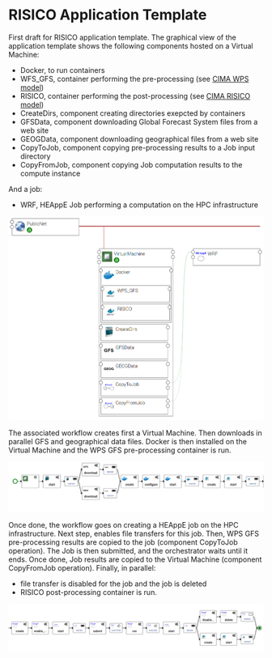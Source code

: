 # RISICO Application Template

First draft for RISICO application template.
The graphical view of the application template shows the following components hosted
on a Virtual Machine:

* Docker, to run containers
* WFS_GFS, container performing the pre-processing (see [CIMA WPS model](https://github.com/cima-lexis/wps.docker))
* RISICO, container performing the post-processing (see [CIMA RISICO model](https://github.com/cima-lexis/risico-docker))
* CreateDirs, component creating directories exepcted by containers
* GFSData, component downloading Global Forecast System files from a web site
* GEOGData, component downloading geographical files from a web site
* CopyToJob, component copying pre-processing results to a Job input directory
* CopyFromJob, component copying Job computation results to the compute instance

And a job:

* WRF, HEAppE Job performing a computation on the HPC infrastructure    

![App template](images/risico_app.png)

The associated workflow creates first a Virtual Machine.
Then downloads in parallel GFS and geographical data files.
Docker is then installed on the Virtual Machine and the WPS GFS pre-processing container is run.

![Workflow ](images/risico_preprocessing.png)

Once done, the workflow goes on creating a HEAppE job on the HPC infrastructure.
Next step, enables file transfers for this job.
Then, WPS GFS pre-processing results are copied to the job (component CopyToJob operation).
The Job is then submitted, and the orchestrator waits until it ends.
Once done, Job results are copied to the Virtual Machine (component CopyFromJob operation).
Finally, in parallel:
* file transfer is disabled for the job and the job is deleted
* RISICO post-processing container is run.

![Workflow ](images/risico_end_workflow.png)
